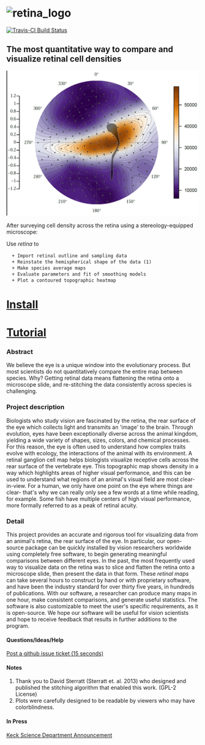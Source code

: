 # ![retina_logo](https://cloud.githubusercontent.com/assets/4623063/8342959/8206dd04-1a85-11e5-8d00-d58866c99d66.jpg)
[![Travis-CI Build Status](https://travis-ci.org/bc/retina.png?branch=master)](https://travis-ci.org/bc/retina)
## The most quantitative way to compare and visualize retinal cell densities
![Retinal Map Visualization](tutorial_pix/retina_plot_output_pmol753.jpg)

After surveying cell density across the retina using a stereology-equipped microscope:

Use _retina_ to

```
  + Import retinal outline and sampling data
  + Reinstate the hemispherical shape of the data (1)
  + Make species average maps
  + Evaluate parameters and fit of smoothing models
  + Plot a contoured topographic heatmap
```


# [Install](install.md "Installation Page")
# [Tutorial](tutorial.md "Tutorial.md")

### Abstract
We believe the eye is a unique window into the evolutionary process.
But most scientists do not quantitatively compare the entire map between species. Why? Getting retinal data means flattening the retina onto a microscope slide, and re-stitching the data consistently across species is challenging.

### Project description
Biologists who study vision are fascinated by the retina, the rear surface of the eye which collects light and transmits an 'image' to the brain. Through evolution, eyes have been exceptionally diverse across the animal kingdom, yielding a wide variety of shapes, sizes, colors, and chemical processes. For this reason, the eye is often used to understand how complex traits evolve with ecology, the interactions of the animal with its environment. A retinal ganglion cell map helps biologists visualize receptive cells across the rear surface of the vertebrate eye. This topographic map shows density in a way which highlights areas of higher visual performance, and this can be used to understand what regions of an animal's visual field are most clear-in-view. For a human, we only have one point on the eye where things are clear- that's why we can really only see a few words at a time while reading, for example. Some fish have multiple centers of high visual performance, more formally referred to as a peak of retinal acuity.

### Detail
This project provides an accurate and rigorous tool for visualizing data from an animal's retina, the rear surface of the eye. In particular, our open-source package can be quickly installed by vision researchers worldwide using completely free software, to begin generating meaningful comparisons between different eyes. In the past, the most frequently used way to visualize data on the retina was to slice and flatten the retina onto a microscope slide, then present the data in that form. These _retinal maps_ can take several hours to construct by hand or with proprietary software, and have been the industry standard for over thirty five years, in hundreds of publications. With our software, a researcher can produce many maps in one hour, make consistent comparisons, and generate useful statistics. The software is also customizable to meet the user's specific requirements, as it is open-source. We hope our software will be useful for vision scientists and hope to receive feedback that results in further additions to the program.

#### Questions/Ideas/Help
[Post a github issue ticket (15 seconds)](https://github.com/bcohn12/retina/issues/new "Post an issue ticket")

#### Notes
1. Thank you to David Sterratt (Sterratt et. al. 2013) who designed and published the stitching algorithm that enabled this work. (GPL-2 License)
2. Plots were carefully designed to be readable by viewers who may have colorblindness.

#### In Press
[Keck Science Department Announcement](http://www.kecksci.claremont.edu/News/Newsdetail.asp?NewsID=92 "KSD")
